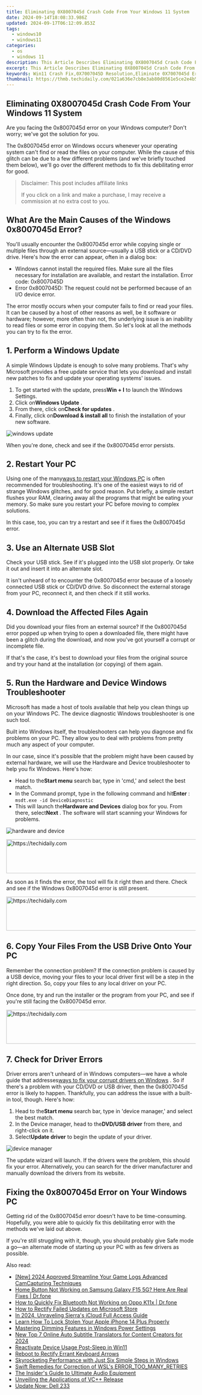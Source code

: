 ```yaml
---
title: Eliminating 0X8007045d Crash Code From Your Windows 11 System
date: 2024-09-14T18:08:33.986Z
updated: 2024-09-17T06:12:09.853Z
tags:
  - windows10
  - windows11
categories:
  - os
  - windows 11
description: This Article Describes Eliminating 0X8007045d Crash Code From Your Windows 11 System
excerpt: This Article Describes Eliminating 0X8007045d Crash Code From Your Windows 11 System
keywords: Win11 Crash Fix,0X7007045D Resolution,Eliminate 0X7007045d Error,Windows 11 Stability Boost,Crash Code Removal Guide,Zeroing Out Win11 Crash,Fix 0X8007045D Issue
thumbnail: https://thmb.techidaily.com/021a636e7cb8e3ab80d8561e5ce2e4b597fd93ffb1b210b719494f43e8dc1394.jpg
---
```


## Eliminating 0X8007045d Crash Code From Your Windows 11 System

 Are you facing the 0x8007045d error on your Windows computer? Don't worry; we've got the solution for you.

 The 0x8007045d error on Windows occurs whenever your operating system can't find or read the files on your computer. While the cause of this glitch can be due to a few different problems (and we've briefly touched them below), we'll go over the different methods to fix this debilitating error for good.

>  Disclaimer: This post includes affiliate links
>
>  If you click on a link and make a purchase, I may receive a commission at no extra cost to you.
>

## What Are the Main Causes of the Windows 0x8007045d Error?

 You'll usually encounter the 0x8007045d error while copying single or multiple files through an external source—usually a USB stick or a CD/DVD drive. Here's how the error can appear, often in a dialog box:

* Windows cannot install the required files. Make sure all the files necessary for installation are available, and restart the installation. Error code: 0x8007045D
* Error 0x8007045D: The request could not be performed because of an I/O device error.

 The error mostly occurs when your computer fails to find or read your files. It can be caused by a host of other reasons as well, be it software or hardware; however, more often than not, the underlying issue is an inability to read files or some error in copying them. So let's look at all the methods you can try to fix the error.

## 1\. Perform a Windows Update

 A simple Windows Update is enough to solve many problems. That's why Microsoft provides a free update service that lets you download and install new patches to fix and update your operating systems' issues.

1. To get started with the update, press**Win + I** to launch the Windows Settings.
2. Click on**Windows Update** .
3. From there, click on**Check for updates** .
4. Finally, click on**Download & install all** to finish the installation of your new software.

![windows update](https://static1.makeuseofimages.com/wordpress/wp-content/uploads/2023/01/windows-update-1.jpg)

 When you're done, check and see if the 0x8007045d error persists.

## 2\. Restart Your PC

 Using one of the many[ways to restart your Windows PC](https://www.makeuseof.com/windows-restart-methods/) is often recommended for troubleshooting. It's one of the easiest ways to rid of strange Windows glitches, and for good reason. Put briefly, a simple restart flushes your RAM, clearing away all the programs that might be eating your memory. So make sure you restart your PC before moving to complex solutions.

 In this case, too, you can try a restart and see if it fixes the 0x8007045d error.

## 3\. Use an Alternate USB Slot

 Check your USB stick. See if it's plugged into the USB slot properly. Or take it out and insert it into an alternate slot.

 It isn't unheard of to encounter the 0x8007045d error because of a loosely connected USB stick or CD/DVD drive. So disconnect the external storage from your PC, reconnect it, and then check if it still works.

## 4\. Download the Affected Files Again

 Did you download your files from an external source? If the 0x8007045d error popped up when trying to open a downloaded file, there might have been a glitch during the download, and now you've got yourself a corrupt or incomplete file.

 If that's the case, it's best to download your files from the original source and try your hand at the installation (or copying) of them again.

## 5\. Run the Hardware and Device Windows Troubleshooter

 Microsoft has made a host of tools available that help you clean things up on your Windows PC. The device diagnostic Windows troubleshooter is one such tool.

 Built into Windows itself, the troubleshooters can help you diagnose and fix problems on your PC. They allow you to deal with problems from pretty much any aspect of your computer.

 In our case, since it's possible that the problem might have been caused by external hardware, we will use the Hardware and Device troubleshooter to help you fix Windows. Here's how:

* Head to the**Start menu** search bar, type in 'cmd,' and select the best match.
* In the Command prompt, type in the following command and hit**Enter** :  
`msdt.exe -id DeviceDiagnostic`
* This will launch the**Hardware and Devices** dialog box for you. From there, select**Next** . The software will start scanning your Windows for problems.

![hardware and device](https://static1.makeuseofimages.com/wordpress/wp-content/uploads/2023/01/hardware-and-device.jpg)

<!-- affiliate ads begin -->
<a href="https://ephamedtechinc.pxf.io/c/5597632/2137213/26400" target="_top" id="2137213">
  <img src="//a.impactradius-go.com/display-ad/26400-2137213" border="0" alt="https://techidaily.com" width="728" height="90"/>
</a>
<img height="0" width="0" src="https://ephamedtechinc.pxf.io/i/5597632/2137213/26400" style="position:absolute;visibility:hidden;" border="0" />
<!-- affiliate ads end -->

 As soon as it finds the error, the tool will fix it right then and there. Check and see if the Windows 0x8007045d error is still present.

<!-- affiliate ads begin -->
<a href="https://appsumo.8odi.net/c/5597632/2118318/7443" target="_top" id="2118318">
  <img src="//a.impactradius-go.com/display-ad/7443-2118318" border="0" alt="https://techidaily.com" width="600" height="90"/>
</a>
<img height="0" width="0" src="https://appsumo.8odi.net/i/5597632/2118318/7443" style="position:absolute;visibility:hidden;" border="0" />
<!-- affiliate ads end -->

## 6\. Copy Your Files From the USB Drive Onto Your PC

 Remember the connection problem? If the connection problem is caused by a USB device, moving your files to your local driver first will be a step in the right direction. So, copy your files to any local driver on your PC.

 Once done, try and run the installer or the program from your PC, and see if you're still facing the 0x8007045d error.

<!-- affiliate ads begin -->
<a href="https://wigfever.sjv.io/c/5597632/2014859/22899" target="_top" id="2014859">
  <img src="//a.impactradius-go.com/display-ad/22899-2014859" border="0" alt="https://techidaily.com" width="728" height="90"/>
</a>
<img height="0" width="0" src="https://wigfever.sjv.io/i/5597632/2014859/22899" style="position:absolute;visibility:hidden;" border="0" />
<!-- affiliate ads end -->

## 7\. Check for Driver Errors

 Driver errors aren't unheard of in Windows computers—we have a whole guide that addresses[ways to fix your corrupt drivers on Windows](https://www.makeuseof.com/how-to-fix-corrupt-drivers-on-windows-10/) . So if there's a problem with your CD/DVD or USB driver, then the 0x8007045d error is likely to happen. Thankfully, you can address the issue with a built-in tool, though. Here's how:

1. Head to the**Start menu** search bar, type in 'device manager,' and select the best match.
2. In the Device manager, head to the**DVD/USB driver** from there, and right-click on it.
3. Select**Update driver** to begin the update of your driver.

![device manager](https://static1.makeuseofimages.com/wordpress/wp-content/uploads/2023/01/device-manager-1.jpg)

 The update wizard will launch. If the drivers were the problem, this should fix your error. Alternatively, you can search for the driver manufacturer and manually download the drivers from its website.

## Fixing the 0x8007045d Error on Your Windows PC

 Getting rid of the 0x8007045d error doesn't have to be time-consuming. Hopefully, you were able to quickly fix this debilitating error with the methods we've laid out above.

 If you're still struggling with it, though, you should probably give Safe mode a go—an alternate mode of starting up your PC with as few drivers as possible.

<ins class="adsbygoogle"
     style="display:block"
     data-ad-format="autorelaxed"
     data-ad-client="ca-pub-7571918770474297"
     data-ad-slot="1223367746"></ins>

<ins class="adsbygoogle"
     style="display:block"
     data-ad-client="ca-pub-7571918770474297"
     data-ad-slot="8358498916"
     data-ad-format="auto"
     data-full-width-responsive="true"></ins>

<span class="atpl-alsoreadstyle">Also read:</span>
<div><ul>
<li><a href="https://screen-mirroring-recording.techidaily.com/new-2024-approved-streamline-your-game-logs-advanced-camcapturing-techniques/"><u>[New] 2024 Approved Streamline Your Game Logs Advanced CamCapturing Techniques</u></a></li>
<li><a href="https://change-location.techidaily.com/home-button-not-working-on-samsung-galaxy-f15-5g-here-are-real-fixes-drfone-by-drfone-fix-android-problems-fix-android-problems/"><u>Home Button Not Working on Samsung Galaxy F15 5G? Here Are Real Fixes | Dr.fone</u></a></li>
<li><a href="https://howto.techidaily.com/how-to-quickly-fix-bluetooth-not-working-on-oppo-k11x-drfone-by-drfone-fix-android-problems-fix-android-problems/"><u>How to Quickly Fix Bluetooth Not Working on Oppo K11x | Dr.fone</u></a></li>
<li><a href="https://win11.techidaily.com/how-to-rectify-failed-updates-on-microsoft-store/"><u>How to Rectify Failed Updates on Microsoft Store</u></a></li>
<li><a href="https://some-tips.techidaily.com/in-2024-unraveling-sierras-icloud-full-access-guide/"><u>In 2024, Unraveling Sierra's iCloud Full Access Guide</u></a></li>
<li><a href="https://ios-unlock.techidaily.com/learn-how-to-lock-stolen-your-apple-iphone-14-plus-properly-by-drfone-ios/"><u>Learn How To Lock Stolen Your Apple iPhone 14 Plus Properly</u></a></li>
<li><a href="https://win11.techidaily.com/mastering-dimming-features-in-windows-power-settings/"><u>Mastering Dimming Features in Windows Power Settings</u></a></li>
<li><a href="https://ai-video-translation.techidaily.com/new-top-7-online-auto-subtitle-translators-for-content-creators-for-2024/"><u>New Top 7 Online Auto Subtitle Translators for Content Creators for 2024</u></a></li>
<li><a href="https://win11.techidaily.com/reactivate-device-usage-post-sleep-in-win11/"><u>Reactivate Device Usage Post-Sleep in Win11</u></a></li>
<li><a href="https://win11.techidaily.com/reboot-to-rectify-errant-keyboard-arrows/"><u>Reboot to Rectify Errant Keyboard Arrows</u></a></li>
<li><a href="https://win11.techidaily.com/skyrocketing-performance-with-just-six-simple-steps-in-windows/"><u>Skyrocketing Performance with Just Six Simple Steps in Windows</u></a></li>
<li><a href="https://win11.techidaily.com/swift-remedies-for-correction-of-wsls-errortoomanyretries/"><u>Swift Remedies for Correction of WSL's ERROR_TOO_MANY_RETRIES</u></a></li>
<li><a href="https://extra-tips.techidaily.com/the-insiders-guide-to-ultimate-audio-equipment/"><u>The Insider's Guide to Ultimate Audio Equipment</u></a></li>
<li><a href="https://win11.techidaily.com/unveiling-the-applications-of-vcplusplus-release/"><u>Unveiling the Applications of VC++ Release</u></a></li>
<li><a href="https://win-amazing.techidaily.com/update-now-dell-233/"><u>Update Now: Dell 233</u></a></li>
</ul></div>

